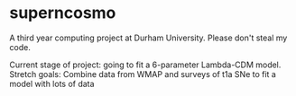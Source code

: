 # superncosmo

A third year computing project at Durham University. Please don't steal my code.
 
Current stage of project: going to fit a 6-parameter Lambda-CDM model.
Stretch goals: Combine data from WMAP and surveys of t1a SNe to fit a model with lots of data
